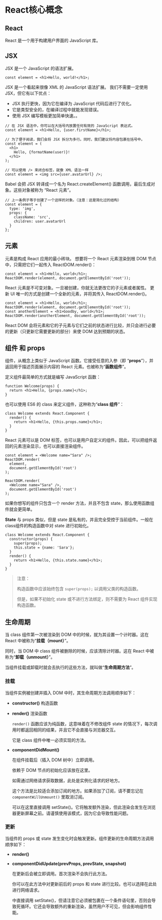 # React核心概念


## React
React 是一个用于构建用户界面的 JavaScript 库。

## JSX
JSX 是一个 JavaScript 的语法扩展。

```
const element = <h1>Hello, world!</h1>;
```
JSX 是一个看起来很像 XML 的 JavaScript 语法扩展。
我们不需要一定使用 JSX，但它有以下优点：

- JSX 执行更快，因为它在编译为 JavaScript 代码后进行了优化。
- 它是类型安全的，在编译过程中就能发现错误。
- 使用 JSX 编写模板更加简单快速。。

```
// 在 JSX 语法中，你可以在大括号内放置任何有效的 JavaScript 表达式。
const element = <h1>Hello, {user.firstName}</h1>;
```
```
// 为了便于阅读，我们会将 JSX 拆分为多行。同时，我们建议将内容包裹在括号中。
const element = (
  <h1>
    Hello, {formatName(user)}!
  </h1>
);
```
```
// 可以使用 /> 来闭合标签，就像 XML 语法一样
const element = <img src={user.avatarUrl} />;
```
Babel 会把 JSX 转译成一个名为 React.createElement() 函数调用，最后生成对象。这些对象被称为 “React 元素”。

```
// 上一条例子等于创建了一个这样的对象。（注意：这是简化过的结构）
const element = {
  type: 'img',
  props: {
    className: 'src',
    children: user.avatarUrl
  }
};
```

## 元素
元素是构成 React 应用的最小砖块。
想要将一个 React 元素渲染到根 DOM 节点中，只需把它们一起传入 ReactDOM.render()：

```
const element = <h1>Hello, world</h1>;
ReactDOM.render(element, document.getElementById('root'));
```

React 元素是不可变对象。一旦被创建，你就无法更改它的子元素或者属性。
更新 UI 唯一的方式是创建一个全新的元素，并将其传入 ReactDOM.render()。

```
const element = <h1>Hello, world</h1>;
ReactDOM.render(element, document.getElementById('root'));
const anotherElement = <h1>Goodby, world</h1>;
ReactDOM.render(anotherElement, document.getElementById('root'));
```
React DOM 会将元素和它的子元素与它们之前的状态进行比较，并只会进行必要的更新（只更新它需要更新的部分）来使 DOM 达到预期的状态。

## 组件 和 props

组件，从概念上类似于 JavaScript 函数。它接受任意的入参（即 “**props**”），并返回用于描述页面展示内容的 React 元素。也被称为“**函数组件**”。

定义组件最简单的方式就是编写 JavaScript 函数：

```
function Welcome(props) {
  return <h1>Hello, {props.name}</h1>;
}
```

也可以使用 ES6 的 class 来定义组件，这种称为“**class 组件**”：

```
class Welcome extends React.Component {
  render() {
    return <h1>Hello, {this.props.name}</h1>;
  }
}
```
React 元素可以是 DOM 标签，也可以是用户自定义的组件。因此，可以把组件返回的元素渲染显示，也可以直接渲染组件。

```
const element = <Welcome name="Sara" />;
ReactDOM.render(
  element,
  document.getElementById('root')
);
```
 
```
ReactDOM.render(
  <Welcome name="Sara" />,
  document.getElementById('root')
);
```
如果你想写的组件只包含一个 render 方法，并且不包含 state，那么使用函数组件就会更简单。

**State** 与 props 类似，但是 state 是私有的，并且完全受控于当前组件。一般在 class组件的构造函数中对 state 进行初始化。

```
class Welcome extends React.Component {
  constructor(props) {
    super(props);
    this.state = {name: 'Sara'};
  }
  render() {
    return <h1>Hello, {this.state.name}</h1>;
  }
}
```

> 注意：
> 
> 构造函数中应该始终包含 `super(props);` 以调用父类的构造函数。
> 
> 但是，如果不初始化 state 或不进行方法绑定，则不需要为 React 组件实现构造函数。

## 生命周期

当 class 组件第一次被渲染到 DOM 中的时候，就为其设置一个计时器。这在 React 中被称为“**挂载（mount）**”。

同时，当 DOM 中 class 组件被删除的时候，应该清除计时器。这在 React 中被称为“**卸载（unmount）**”。

当组件挂载或卸载时就会去执行的这些方法，就叫做“**生命周期方法**”。

### 挂载

当组件实例被创建并插入 DOM 中时，其生命周期方法调用顺序如下：

- **constructor()**  构造函数

- **render()**  渲染函数

  `render()` 函数应该为纯函数，这意味着在不修改组件 state 的情况下，每次调用时都返回相同的结果，并且它不会直接与浏览器交互。
  
  它是 class 组件中唯一必须实现的方法。
  
- **componentDidMount()**

  在组件挂载后（插入 DOM 树中）立即调用。
  
  依赖于 DOM 节点的初始化应该放在这里。
  
  如需通过网络请求获取数据，此处是实例化请求的好地方。
  
  这个方法是比较适合添加订阅的地方。如果添加了订阅，请不要忘记在 `componentWillUnmount()` 里取消订阅。
  
  可以在这里直接调用 setState()。它将触发额外渲染，但此渲染会发生在浏览器更新屏幕之前。请谨慎使用该模式，因为它会导致性能问题。

### 更新

当组件的 props 或 state 发生变化时会触发更新。组件更新的生命周期方法调用顺序如下：

- **render()**
- **componentDidUpdate(prevProps, prevState, snapshot)**
  
  在更新后会被立即调用。首次渲染不会执行此方法。

  你可以在此方法中对更新前后的 props 和 state 进行比较。也可以选择在此处进行网络请求。
  
  中直接调用 setState()，但请注意它必须被包裹在一个条件语句里，否则会导致死循环。它还会导致额外的重新渲染，虽然用户不可见，但会影响组件性能。
